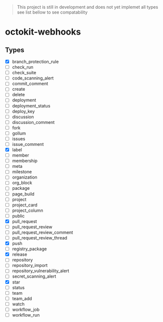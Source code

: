 > This project is still in development and does not yet implemet all types see list bellow to see compatability

# octokit-webhooks

## Types
- [x] branch_protection_rule
- [ ] check_run
- [ ] check_suite
- [ ] code_scanning_alert
- [ ] commit_comment
- [ ] create
- [ ] delete
- [ ] deployment
- [ ] deployment_status
- [ ] deploy_key
- [ ] discussion
- [ ] discussion_comment
- [ ] fork
- [ ] gollum
- [ ] issues
- [ ] issue_comment
- [x] label
- [ ] member
- [ ] membership
- [ ] meta
- [ ] milestone
- [ ] organization
- [ ] org_block
- [ ] package
- [ ] page_build
- [ ] project
- [ ] project_card
- [ ] project_column
- [ ] public
- [x] pull_request
- [ ] pull_request_review
- [ ] pull_request_review_comment
- [ ] pull_request_review_thread
- [x] push
- [ ] registry_package
- [x] release
- [ ] repository
- [ ] repository_import
- [ ] repository_vulnerability_alert
- [ ] secret_scanning_alert
- [x] star
- [ ] status
- [ ] team
- [ ] team_add
- [ ] watch
- [ ] workflow_job
- [ ] workflow_run
